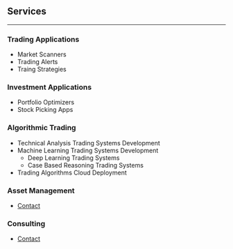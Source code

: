 ## Services
___________________________________________________________________________________________________________________________________________________________________

### Trading Applications
  - Market Scanners
  - Trading Alerts
  - Traing Strategies
  
### Investment Applications
  - Portfolio Optimizers
  - Stock Picking Apps 
  
### Algorithmic Trading
  - Technical Analysis Trading Systems Development
  - Machine Learning Trading Systems Development
      - Deep Learning Trading Systems
      - Case Based Reasoning Trading Systems
  - Trading Algorithms Cloud Deployment

### Asset Management
  - [Contact](https://github.com/CatalaniCD/catalanicd.github.io/blob/main/contact.md)
 
### Consulting 
  - [Contact](https://github.com/CatalaniCD/catalanicd.github.io/blob/main/contact.md)
<!--   - Cryptocurrency Markets -->

